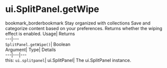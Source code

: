  
#  ui.SplitPanel.getWipe
bookmark_borderbookmark Stay organized with collections  Save and categorize content based on your preferences.
Returns whether the wiping effect is enabled. 
Usage| Returns  
---|---  
`SplitPanel.getWipe()`| Boolean  
Argument| Type| Details  
---|---|---  
this: `ui.splitpanel`| ui.SplitPanel| The ui.SplitPanel instance.  

